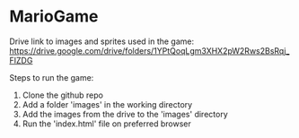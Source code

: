 # MarioGame
Drive link to images and sprites used in the game:
https://drive.google.com/drive/folders/1YPtQoqLgm3XHX2pW2Rws2BsRqj_FIZDG

Steps to run the game:
1. Clone the github repo
2. Add a folder 'images' in the working directory
3. Add the images from the drive to the 'images' directory
4. Run the 'index.html' file on preferred browser
